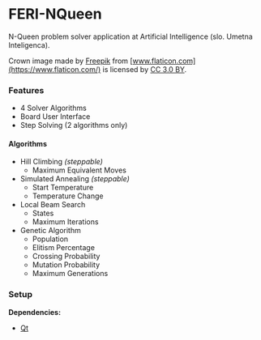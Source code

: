 # FERI-NQueen

N-Queen problem solver application at Artificial Intelligence (slo. Umetna Inteligenca).

Crown image made by [Freepik](https://www.freepik.com/) from [www.flaticon.com](https://www.flaticon.com/) is licensed by [CC 3.0 BY](http://creativecommons.org/licenses/by/3.0/).

### Features

- 4 Solver Algorithms
- Board User Interface
- Step Solving (2 algorithms only)

#### Algorithms

- Hill Climbing _(steppable)_
  - Maximum Equivalent Moves
- Simulated Annealing _(steppable)_
  - Start Temperature
  - Temperature Change
- Local Beam Search
  - States
  - Maximum Iterations
- Genetic Algorithm
  - Population
  - Elitism Percentage
  - Crossing Probability
  - Mutation Probability
  - Maximum Generations

### Setup

**Dependencies:**
- [Qt](https://www.qt.io/)
